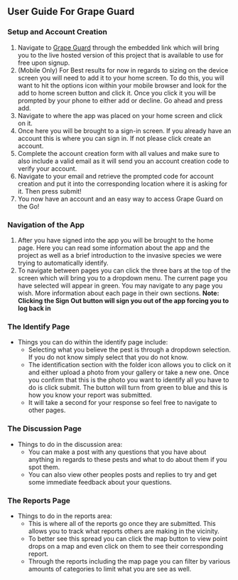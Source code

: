 ## User Guide For Grape Guard

### Setup and Account Creation
 1. Navigate to [Grape Guard](https://main.dj2fy9i64709.amplifyapp.com/) through the embedded link which will bring you to the live hosted version of this project that is available to use for free upon signup.
 2. (Mobile Only) For Best results for now in regards to sizing on the device screen you will need to add it to your home screen. To do this, you will want to hit the options icon within your mobile browser and look for the add to home screen button and click it. Once you click it you will be prompted by your phone to either add or decline. Go ahead and press add.
 3. Navigate to where the app was placed on your home screen and click on it. 
 4. Once here you will be brought to a sign-in screen. If you already have an account this is where you can sign in. If not please click create an account. 
 5. Complete the account creation form with all values and make sure to also include a valid email as it will send you an account creation code to verify your account. 
 6. Navigate to your email and retrieve the prompted code for account creation and put it into the corresponding location where it is asking for it. Then press submit!
 7. You now have an account and an easy way to access Grape Guard on the Go!

### Navigation of the App 

 1. After you have signed into the app you will be brought to the home page. Here you can read some information about the app and the project as well as a brief introduction to the invasive species we were trying to automatically identify.
 2. To navigate between pages you can click the three bars at the top of the screen which will bring you to a dropdown menu. The current page you have selected will appear in green. You may navigate to any page you wish. More information about each page in their own sections. **Note: Clicking the Sign Out button will sign you out of the app forcing you to log back in**

### The Identify Page

 - Things you can do within the identify page include: 
	 - Selecting what you believe the pest is through a dropdown selection. If you do not know simply select that you do not know.
	 - The identification section with the folder icon allows you to click on it and either upload a photo from your gallery or take a new one. Once you confirm that this is the photo you want to identify all you have to do is click submit. The button will turn from green to blue and this is how you know your report was submitted.
	 - It will take a second for your response so feel free to navigate to other pages.

### The Discussion Page

 - Things to do in the discussion area:
	 - You can make a post with any questions that you have about anything in regards to these pests and what to do about them if you spot them.
	 - You can also view other peoples posts and replies to try and get some immediate feedback about your questions.

### The Reports Page

 - Things to do in the reports area:
	 - This is where all of the reports go once they are submitted. This allows you to track what reports others are making in the vicinity.
	 - To better see this spread you can click the map button to view point drops on a map and even click on them to see their corresponding report. 
	 - Through the reports including the map page you can filter by various amounts of categories to limit what you are see as well. 

  
